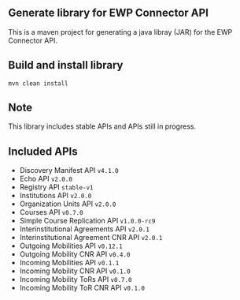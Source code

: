 ## Generate library for EWP Connector API

This is a maven project for generating a java libray (JAR) for the EWP Connector API.

## Build and install library
```
mvn clean install
```

## Note
This library includes stable APIs and APIs still in progress.

## Included APIs
* Discovery Manifest API `v4.1.0`
* Echo API `v2.0.0`
* Registry API `stable-v1`
* Institutions API `v2.0.0`
* Organization Units API `v2.0.0`
* Courses API `v0.7.0`
* Simple Course Replication API `v1.0.0-rc9`
* Interinstitutional Agreements API `v2.0.1`
* Interinstitutional Agreement CNR API `v2.0.1`
* Outgoing Mobilities API `v0.12.1`
* Outgoing Mobility CNR API `v0.4.0`
* Incoming Mobilities API `v0.1.1`
* Incoming Mobility CNR API `v0.1.0`
* Incoming Mobility ToRs API `v0.7.0`
* Incoming Mobility ToR CNR API `v0.1.0`
